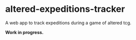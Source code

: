 # altered-expeditions-tracker

A web app to track expeditions during a game of altered tcg.

**Work in progress.**
